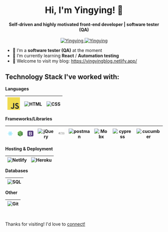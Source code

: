 <h1 align="center">Hi, I'm Yingying! 👋</h1>
<h4 align="center">Self-driven and highly motivated front-end developer | software tester (QA) </h4>

<p align="center">
  <a href="https://www.linkedin.com/in/yingying-sun-98904b184/"> <img src="https://img.shields.io/badge/-Yingying%20SUN-blue?logo=linkedin" alt="Yingying" /> </a>
  <a href="mailto:yingying.sun7@gmail.com"> <img src="https://img.shields.io/badge/-yingying.sun7%40gmail.com-red?logo=gmail&logoColor=white" alt="Yingying" />  </a>   
</p>

- 🔭 I’m a **software tester (QA)** at the moment
- 🌱 I’m currently learning **React** / **Automation testing**
- 🌱 Welcome to visit my blog: https://yingyingblog.netlify.app/

## Technology Stack I've worked with:

**Languages**

| <img alt="JS" title="JavaScript" width="40px" src="https://raw.githubusercontent.com/github/explore/master/topics/javascript/javascript.png"> | <img title="HTML" alt="HTML" width="40px" src="https://www.w3.org/html/logo/downloads/HTML5_Badge_512.png"> | <img title="CSS" alt="CSS" width="40px" src="https://cdn-icons-png.flaticon.com/512/919/919826.png"> |
| --------------------------------------------------------------------------------------------------------------------------------------------- | ----------------------------------------------------------------------------------------------------------- | ---------------------------------------------------------------------------------------------------- |

**Frameworks/Libraries**

| <img title="React" alt="React" width="40px" src="https://raw.githubusercontent.com/github/explore/master/topics/react/react.png"> | <img title="Node" alt="Node" width="40px" src="https://raw.githubusercontent.com/github/explore/80688e429a7d4ef2fca1e82350fe8e3517d3494d/topics/nodejs/nodejs.png"> | <img title="Bootstrap" alt="Bootstrap" width="40px" src="https://raw.githubusercontent.com/github/explore/master/topics/bootstrap/bootstrap.png"> | <img title="jQuery" alt="jQuery" width="40px" src="https://res.cloudinary.com/penname/image/fetch/https://miro.medium.com/max/570/1*QR2SBNwG75LyY5uwqWpN3A.png"> | <img src="https://raw.githubusercontent.com/devicons/devicon/master/icons/express/express-original-wordmark.svg" alt="express" width="40" height="40"/> | <img src="https://www.vectorlogo.zone/logos/getpostman/getpostman-icon.svg" alt="postman" width="40" height="40"/> | <img src="https://encrypted-tbn0.gstatic.com/images?q=tbn:ANd9GcSpXXpnS6PscpRQatOzU6zDKF7oXNkp_TYN0tiy0iYnBDnSh7JplpQ1Ib71yXFzAK25N3A&usqp=CAU" alt="Mobx" width="40" height="40"/> | <img src="https://res.cloudinary.com/crunchbase-production/image/upload/c_lpad,f_auto,q_auto:eco,dpr_1/q1cwqhahz7jbtfzalznd" alt="cypress" width="40" height="40"/> | <img src="https://static.javatpoint.com/tutorial/cucumber/images/cucumber-testing-tutorial.png" alt="cucumber" width="40" height="40"/> |
| --------------------------------------------------------------------------------------------------------------------------------- | ------------------------------------------------------------------------------------------------------------------------------------------------------------------- | ------------------------------------------------------------------------------------------------------------------------------------------------- | ---------------------------------------------------------------------------------------------------------------------------------------------------------------- | ------------------------------------------------------------------------------------------------------------------------------------------------------- | ------------------------------------------------------------------------------------------------------------------ | ----------------------------------------------------------------------------------------------------------------------------------------------------------------------------------- | ------------------------------------------------------------------------------------------------------------------------------------------------------------------- | --------------------------------------------------------------------------------------------------------------------------------------- |

**Hosting & Deployment**

| <img title="Netlify" alt="Netlify" width="40px" src="https://jeancochrane.com/static/images/blog/netlify-identity-dealbreakers/netlify-logo.png"> | <img title="Heroku" alt="Heroku" width="40px" src="https://cdn.iconscout.com/icon/free/png-512/heroku-5-569467.png"> |
| ------------------------------------------------------------------------------------------------------------------------------------------------- | -------------------------------------------------------------------------------------------------------------------- |

**Databases**

| <img title="SQL" alt="SQL" width="60px" src="https://download.logo.wine/logo/MySQL/MySQL-Logo.wine.png"> |
| -------------------------------------------------------------------------------------------------------- |

**Other**

|<img title="Git" alt="Git" width="40px" src="https://avatars.githubusercontent.com/u/18133?s=200&v=4">
|--|
<br>

Thanks for visiting! I'd love to <a href="https://www.linkedin.com/in/yingying-sun-98904b184/">connect!</a>
